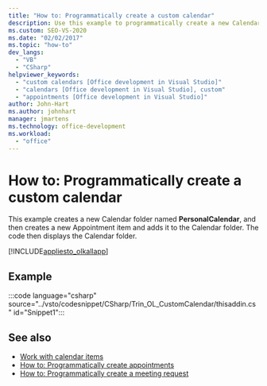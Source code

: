 ```yaml
---
title: "How to: Programmatically create a custom calendar"
description: Use this example to programmatically create a new Calendar folder named PersonalCalendar, and then create a new Appointment item and add it to the Calendar folder.
ms.custom: SEO-VS-2020
ms.date: "02/02/2017"
ms.topic: "how-to"
dev_langs:
  - "VB"
  - "CSharp"
helpviewer_keywords:
  - "custom calendars [Office development in Visual Studio]"
  - "calendars [Office development in Visual Studio], custom"
  - "appointments [Office development in Visual Studio]"
author: John-Hart
ms.author: johnhart
manager: jmartens
ms.technology: office-development
ms.workload:
  - "office"
---
```

# How to: Programmatically create a custom calendar
  This example creates a new Calendar folder named **PersonalCalendar**, and then creates a new Appointment item and adds it to the Calendar folder. The code then displays the Calendar folder.

 [!INCLUDE[appliesto_olkallapp](../vsto/includes/appliesto-olkallapp-md.md)]

## Example
 :::code language="csharp" source="../vsto/codesnippet/CSharp/Trin_OL_CustomCalendar/thisaddin.cs" id="Snippet1":::

## See also
- [Work with calendar items](../vsto/working-with-calendar-items.md)
- [How to: Programmatically create appointments](../vsto/how-to-programmatically-create-appointments.md)
- [How to: Programmatically create a meeting request](../vsto/how-to-programmatically-create-a-meeting-request.md)
